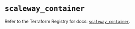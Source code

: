 # `scaleway_container`

Refer to the Terraform Registry for docs: [`scaleway_container`](https://registry.terraform.io/providers/scaleway/scaleway/2.53.0/docs/resources/container).
